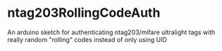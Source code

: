 # ntag203RollingCodeAuth
An arduino sketch for authenticating ntag203/mifare ultralight tags with really random "rolling" codes instead of only using UID
